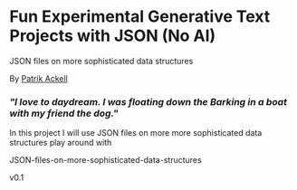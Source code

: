 
# Fun Experimental Generative Text Projects with JSON (No AI)


JSON files on more sophisticated data structures

By [Patrik Ackell](https://iot-dude.github.io/)

### <i>"I love to daydream. I was floating down the Barking in a boat with my friend the dog."</i>


In this project I will use JSON files on more more sophisticated data structures play around with

JSON-files-on-more-sophisticated-data-structures



v0.1
